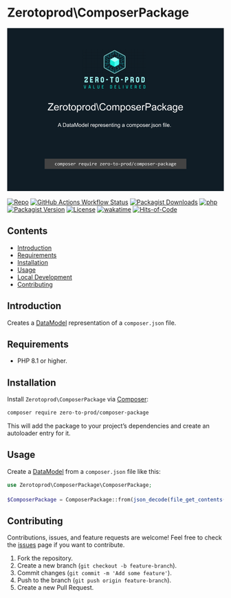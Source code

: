 # Zerotoprod\ComposerPackage

![](art/logo.png)

[![Repo](https://img.shields.io/badge/github-gray?logo=github)](https://github.com/zero-to-prod/composer-package)
[![GitHub Actions Workflow Status](https://img.shields.io/github/actions/workflow/status/zero-to-prod/composer-package/test.yml?label=tests)](https://github.com/zero-to-prod/composer-package/actions)
[![Packagist Downloads](https://img.shields.io/packagist/dt/zero-to-prod/composer-package?color=blue)](https://packagist.org/packages/zero-to-prod/composer-package/stats)
[![php](https://img.shields.io/packagist/php-v/zero-to-prod/composer-package.svg?color=purple)](https://packagist.org/packages/zero-to-prod/composer-package/stats)
[![Packagist Version](https://img.shields.io/packagist/v/zero-to-prod/composer-package?color=f28d1a)](https://packagist.org/packages/zero-to-prod/composer-package)
[![License](https://img.shields.io/packagist/l/zero-to-prod/composer-package?color=pink)](https://github.com/zero-to-prod/composer-package/blob/main/LICENSE.md)
[![wakatime](https://wakatime.com/badge/github/zero-to-prod/composer-package.svg)](https://wakatime.com/badge/github/zero-to-prod/composer-package)
[![Hits-of-Code](https://hitsofcode.com/github/zero-to-prod/composer-package?branch=main)](https://hitsofcode.com/github/zero-to-prod/composer-package/view?branch=main)

## Contents

- [Introduction](#introduction)
- [Requirements](#requirements)
- [Installation](#installation)
- [Usage](#usage)
- [Local Development](./LOCAL_DEVELOPMENT.md)
- [Contributing](#contributing)

## Introduction

Creates a [DataModel](https://github.com/zero-to-prod/data-model) representation of a `composer.json` file.

## Requirements

- PHP 8.1 or higher.

## Installation

Install `Zerotoprod\ComposerPackage` via [Composer](https://getcomposer.org/):

```bash
composer require zero-to-prod/composer-package
```

This will add the package to your project’s dependencies and create an autoloader entry for it.

## Usage

Create a [DataModel](https://github.com/zero-to-prod/data-model) from a `composer.json` file like this:

```php
use Zerotoprod\ComposerPackage\ComposerPackage;

$ComposerPackage = ComposerPackage::from(json_decode(file_get_contents(__DIR__ . 'composer.json'), true));
```

## Contributing

Contributions, issues, and feature requests are welcome!
Feel free to check the [issues](https://github.com/zero-to-prod/composer-package/issues) page if you want to contribute.

1. Fork the repository.
2. Create a new branch (`git checkout -b feature-branch`).
3. Commit changes (`git commit -m 'Add some feature'`).
4. Push to the branch (`git push origin feature-branch`).
5. Create a new Pull Request.